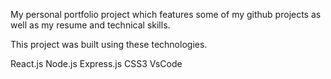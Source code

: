 My personal portfolio project which features some of my github projects as well as my resume and technical skills.

This project was built using these technologies.

React.js
Node.js
Express.js
CSS3
VsCode